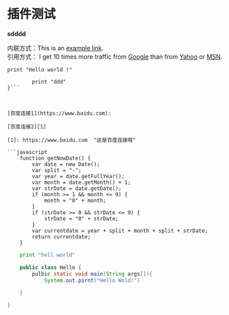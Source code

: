 # 插件测试

**sdddd**



内联方式：This is an [example link](http://example.com/). <br />
引用方式：
I get 10 times more traffic from [Google][1] than from [Yahoo][2] or [MSN][3].  <br />

[1]: http://google.com/        "Google" 
[2]: http://search.yahoo.com/  "Yahoo Search" 
[3]: http://search.msn.com/    "MSN Search"

`print "Hello world !"`

```if (a>1){
		print "ddd"
}```



[百度连接1](https://www.baidu.com):

[百度连接2][1]

[1]: https://www.baidu.com	"这是百度连接哦"

```javascript  
	function getNowDate() {
	    var date = new Date();
	    var split = "-";
	    var year = date.getFullYear();
	    var month = date.getMonth() + 1;
	    var strDate = date.getDate();
	    if (month >= 1 && month <= 9) {
	        month = "0" + month;
	    }
	    if (strDate >= 0 && strDate <= 9) {
	        strDate = "0" + strDate;
	    }
	    var currentdate = year + split + month + split + strDate;
	    return currentdate;
	}

```


```python
	print "hell world"
```


```java
	public class Hello {
		pulbic static void main(String args[]){
			System.out.pirnt("Hello Wold!")

	}

}
```